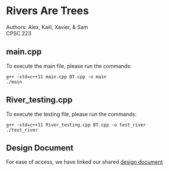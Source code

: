 # Rivers Are Trees

Authors: Alex, Kaili, Xavier, & Sam  
CPSC 223  

## main.cpp
To execute the main file, please run the commands:
```
g++ -std=c++11 main.cpp BT.cpp -o main
./main
```

## River_testing.cpp
To execute the testing file, please run the commands:
```
g++ -std=c++11 River_testing.cpp BT.cpp -o test_river
./test_river
```

## Design Document
For ease of access, we have linked our shared [design document](https://gonzagau-my.sharepoint.com/:w:/r/personal/aneyman_zagmail_gonzaga_edu/Documents/PA%202%20des%20doc.docx?d=w08390938e09740d8a6bc2b4f5fb5eed9&csf=1&web=1&e=FSYuNO)

